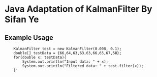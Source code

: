 # Java Adaptation of KalmanFilter By Sifan Ye
## Example Usage

        KalmanFilter test = new KalmanFilter(0.008, 0.1);       
        double[] testData = {66,64,63,63,63,66,65,67,58};
        for(double x: testData){
            System.out.println("Input data: " + x);
            System.out.println("Filtered data: " + test.filter(x));
        }'
